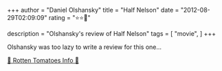 +++
author = "Daniel Olshansky"
title = "Half Nelson"
date = "2012-08-29T02:09:09"
rating = "⭐⭐🌟"

description = "Olshansky's review of Half Nelson"
tags = [
    "movie",
]
+++


Olshansky was too lazy to write a review for this one...

[🍅 Rotten Tomatoes Info 🍅](https://www.rottentomatoes.com//m/half_nelson)